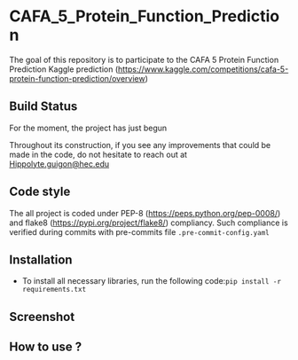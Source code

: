 # CAFA_5_Protein_Function_Prediction
The goal of this repository is to participate to the CAFA 5 Protein Function Prediction Kaggle prediction (https://www.kaggle.com/competitions/cafa-5-protein-function-prediction/overview)

## Build Status

For the moment, the project has just begun 

Throughout its construction, if you see any improvements that could be made in the code, do not hesitate to reach out at
Hippolyte.guigon@hec.edu

## Code style

The all project is coded under PEP-8 (https://peps.python.org/pep-0008/) and flake8 (https://pypi.org/project/flake8/) compliancy. Such compliance is verified during commits with pre-commits file ```.pre-commit-config.yaml```

## Installation

* To install all necessary libraries, run the following code:```pip install -r requirements.txt```

## Screenshot

## How to use ?
